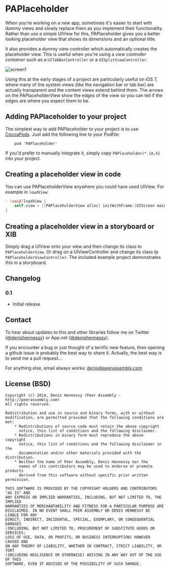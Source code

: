 # PAPlaceholder

When you're working on a new app, sometimes it's easier to start with dummy views and slowly replace them as you implement their functionality. Rather than use a simple UIView for this, PAPlaceholder gives you a better looking placeholder view that shows its dimensions and an optional title.

It also provides a dummy view controller which automatically creates the placeholder view. This is useful when you're using a _view controller container_ such as a `UITabBarController` or a `UISplitViewController`.

![screen1](https://raw.github.com/dhennessy/PAPlaceholder/master/Screenshots/SplitView.png)

Using this at the early stages of a project are particularly useful on iOS 7, where many of the system views (like the navigation bar or tab bar) are actually transparent and the content views extend behind them. The arrows on the PAPlaceholderView show the edges of the view so you can tell if the edges are where you expect them to be.

## Adding PAPlaceholder to your project

The simplest way to add PAPlaceholder to your project is to use [CocoaPods](http://cocoapods.org).  Just add the following line to your Podfile:

```
	pod 'PAPlaceholder'
```

If you'd prefer to manually integrate it, simply copy `PAPlaceholder/*.{m,h}` into your project.

## Creating a placeholder view in code

You can use PAPlaceholderView anywhere you could have used UIView. For example in `loadView`:

```objective-c
- (void)loadView {
    self.view = [[PAPlaceholderView alloc] initWithFrame:[UIScreen mainScreen].bounds];
}
```

## Creating a placeholder view in a storyboard or XIB

Simply drag a UIView onto your view and then change its class to `PAPlaceholderView`. Or drag on a UIViewController and change its class tp `PAPlaceholderViewController`. The included example project demonstrates this in a storyboard.

## Changelog

### 0.1 
 *  Initial release

## Contact

To hear about updates to this and other libraries follow me on Twitter ([@denishennessy](http://twitter.com/denishennessy)) or App.net ([@denishennessy](http://alpha.app.net/denishennessy)).

If you encounter a bug or just thought of a terrific new feature, then opening a github issue is probably the best way to share it. Actually, the best way is to send me a pull request...

For anything else, email always works: [denis@peerassembly.com](mailto:denis@peerassembly.com)

## License (BSD)

```
Copyright (c) 2014, Denis Hennessy (Peer Assembly - http://peerassembly.com)
All rights reserved.

Redistribution and use in source and binary forms, with or without
modification, are permitted provided that the following conditions are met:
    * Redistributions of source code must retain the above copyright
      notice, this list of conditions and the following disclaimer.
    * Redistributions in binary form must reproduce the above copyright
      notice, this list of conditions and the following disclaimer in the
      documentation and/or other materials provided with the distribution.
    * Neither the name of Peer Assembly, Denis Hennessy nor the
      names of its contributors may be used to endorse or promote products
      derived from this software without specific prior written permission.

THIS SOFTWARE IS PROVIDED BY THE COPYRIGHT HOLDERS AND CONTRIBUTORS "AS IS" AND
ANY EXPRESS OR IMPLIED WARRANTIES, INCLUDING, BUT NOT LIMITED TO, THE IMPLIED
WARRANTIES OF MERCHANTABILITY AND FITNESS FOR A PARTICULAR PURPOSE ARE
DISCLAIMED. IN NO EVENT SHALL PEER ASSEMBLY OR DENIS HENNESSY BE LIABLE FOR ANY
DIRECT, INDIRECT, INCIDENTAL, SPECIAL, EXEMPLARY, OR CONSEQUENTIAL DAMAGES
(INCLUDING, BUT NOT LIMITED TO, PROCUREMENT OF SUBSTITUTE GOODS OR SERVICES;
LOSS OF USE, DATA, OR PROFITS; OR BUSINESS INTERRUPTION) HOWEVER CAUSED AND
ON ANY THEORY OF LIABILITY, WHETHER IN CONTRACT, STRICT LIABILITY, OR TORT
(INCLUDING NEGLIGENCE OR OTHERWISE) ARISING IN ANY WAY OUT OF THE USE OF THIS
SOFTWARE, EVEN IF ADVISED OF THE POSSIBILITY OF SUCH DAMAGE.
```

